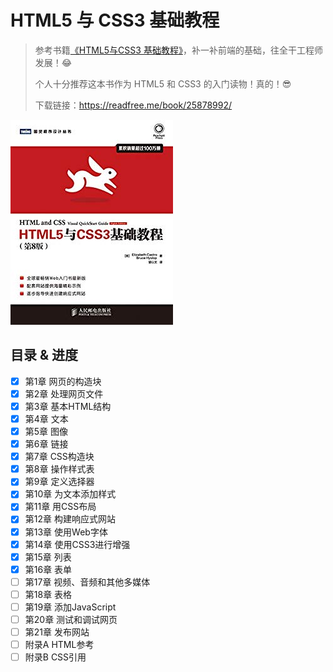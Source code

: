 # HTML5 与 CSS3 基础教程

> 参考书籍[《HTML5与CSS3 基础教程》](https://book.douban.com/subject/25878992/)，补一补前端的基础，往全干工程师发展！😂 
>
> 个人十分推荐这本书作为 HTML5 和 CSS3 的入门读物！真的！😎
>
> 下载链接：<https://readfree.me/book/25878992/>

![img](assets/logo.jpg)

## 目录 & 进度

- [x] 第1章 网页的构造块
- [x] 第2章 处理网页文件
- [x] 第3章 基本HTML结构
- [x] 第4章 文本
- [x] 第5章 图像
- [x] 第6章 链接
- [x] 第7章 CSS构造块
- [x] 第8章 操作样式表
- [x] 第9章 定义选择器
- [x] 第10章 为文本添加样式
- [x] 第11章 用CSS布局
- [x] 第12章 构建响应式网站
- [x] 第13章 使用Web字体
- [x] 第14章 使用CSS3进行增强
- [x] 第15章 列表
- [x] 第16章 表单
- [ ] 第17章 视频、音频和其他多媒体
- [ ] 第18章 表格
- [ ] 第19章 添加JavaScript
- [ ] 第20章 测试和调试网页
- [ ] 第21章 发布网站
- [ ] 附录A HTML参考
- [ ] 附录B CSS引用
